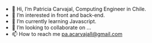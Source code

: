 - 👋 Hi, I’m Patricia Carvajal, Computing Engineer in Chile.
- 👀 I’m interested in front and back-end.
- 🌱 I’m currently learning Javascript.
- 💞️ I’m looking to collaborate on ...
- 📫 How to reach me pa.acarvajall@gmail.com

<!---
PaCarvajal/PaCarvajal is a ✨ special ✨ repository because its `README.md` (this file) appears on your GitHub profile.
You can click the Preview link to take a look at your changes.
--->
